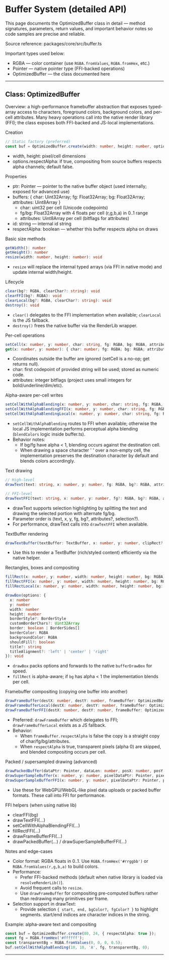 # Buffer System (detailed API)

This page documents the OptimizedBuffer class in detail — method signatures, parameters, return values, and important behavior notes so code samples are precise and reliable.

Source reference: packages/core/src/buffer.ts

Important types used below:
- RGBA — color container (use `RGBA.fromValues`, `RGBA.fromHex`, etc.)
- Pointer — native pointer type (FFI-backed operations)
- OptimizedBuffer — the class documented here

---

## Class: OptimizedBuffer

Overview: a high-performance framebuffer abstraction that exposes typed-array access to characters, foreground colors, background colors, and per-cell attributes. Many heavy operations call into the native render library (FFI); the class exposes both FFI-backed and JS-local implementations.

Creation
```ts
// Static factory (preferred)
const buf = OptimizedBuffer.create(width: number, height: number, options?: { respectAlpha?: boolean }): OptimizedBuffer
```
- width, height: pixel/cell dimensions
- options.respectAlpha: if true, compositing from source buffers respects alpha channels; default false.

Properties
- ptr: Pointer — pointer to the native buffer object (used internally; exposed for advanced use)
- buffers: { char: Uint32Array; fg: Float32Array; bg: Float32Array; attributes: Uint8Array }
  - char: uint32 per cell (Unicode codepoints)
  - fg/bg: Float32Array with 4 floats per cell (r,g,b,a) in 0..1 range
  - attributes: Uint8Array per cell (bitflags for attributes)
- id: string — internal id string
- respectAlpha: boolean — whether this buffer respects alpha on draws

Basic size methods
```ts
getWidth(): number
getHeight(): number
resize(width: number, height: number): void
```
- `resize` will replace the internal typed arrays (via FFI in native mode) and update internal width/height.

Lifecycle
```ts
clear(bg?: RGBA, clearChar?: string): void
clearFFI(bg?: RGBA): void
clearLocal(bg?: RGBA, clearChar?: string): void
destroy(): void
```
- `clear()` delegates to the FFI implementation when available; `clearLocal` is the JS fallback.
- `destroy()` frees the native buffer via the RenderLib wrapper.

Per-cell operations
```ts
setCell(x: number, y: number, char: string, fg: RGBA, bg: RGBA, attributes?: number): void
get(x: number, y: number): { char: number; fg: RGBA; bg: RGBA; attributes: number } | null
```
- Coordinates outside the buffer are ignored (setCell is a no-op; get returns null).
- char: first codepoint of provided string will be used; stored as numeric code.
- attributes: integer bitflags (project uses small integers for bold/underline/dim/etc).

Alpha-aware per-cell writes
```ts
setCellWithAlphaBlending(x: number, y: number, char: string, fg: RGBA, bg: RGBA, attributes?: number): void
setCellWithAlphaBlendingFFI(x: number, y: number, char: string, fg: RGBA, bg: RGBA, attributes?: number): void
setCellWithAlphaBlendingLocal(x: number, y: number, char: string, fg: RGBA, bg: RGBA, attributes?: number): void
```
- `setCellWithAlphaBlending` routes to FFI when available; otherwise the local JS implementation performs perceptual alpha blending (`blendColors` logic inside buffer.ts).
- Behavior notes:
  - If bg/fg have alpha < 1, blending occurs against the destination cell.
  - When drawing a space character ' ' over a non-empty cell, the implementation preserves the destination character by default and blends colors accordingly.

Text drawing
```ts
// High-level
drawText(text: string, x: number, y: number, fg: RGBA, bg?: RGBA, attributes?: number, selection?: { start: number; end: number; bgColor?: RGBA; fgColor?: RGBA } | null): void

// FFI-level
drawTextFFI(text: string, x: number, y: number, fg?: RGBA, bg?: RGBA, attributes?: number): void
```
- drawText supports selection highlighting by splitting the text and drawing the selected portion with alternate fg/bg.
- Parameter order is (text, x, y, fg, bg?, attributes?, selection?).
- For performance, drawText calls into `drawTextFFI` when available.

TextBuffer rendering
```ts
drawTextBuffer(textBuffer: TextBuffer, x: number, y: number, clipRect?: { x: number; y: number; width: number; height: number }): void
```
- Use this to render a TextBuffer (rich/styled content) efficiently via the native helper.

Rectangles, boxes and compositing
```ts
fillRect(x: number, y: number, width: number, height: number, bg: RGBA): void
fillRectFFI(x: number, y: number, width: number, height: number, bg: RGBA): void
fillRectLocal(x: number, y: number, width: number, height: number, bg: RGBA): void

drawBox(options: {
  x: number
  y: number
  width: number
  height: number
  borderStyle?: BorderStyle
  customBorderChars?: Uint32Array
  border: boolean | BorderSides[]
  borderColor: RGBA
  backgroundColor: RGBA
  shouldFill?: boolean
  title?: string
  titleAlignment?: 'left' | 'center' | 'right'
}): void
```
- `drawBox` packs options and forwards to the native `bufferDrawBox` for speed.
- `fillRect` is alpha-aware; if `bg` has alpha < 1 the implementation blends per cell.

Framebuffer compositing (copying one buffer into another)
```ts
drawFrameBuffer(destX: number, destY: number, frameBuffer: OptimizedBuffer, sourceX?: number, sourceY?: number, sourceWidth?: number, sourceHeight?: number): void
drawFrameBufferLocal(destX: number, destY: number, frameBuffer: OptimizedBuffer, sourceX?: number, sourceY?: number, sourceWidth?: number, sourceHeight?: number): void
drawFrameBufferFFI(destX: number, destY: number, frameBuffer: OptimizedBuffer, sourceX?: number, sourceY?: number, sourceWidth?: number, sourceHeight?: number): void
```
- Preferred: `drawFrameBuffer` which delegates to FFI; `drawFrameBufferLocal` exists as a JS fallback.
- Behavior:
  - When `frameBuffer.respectAlpha` is false the copy is a straight copy of char/fg/bg/attributes.
  - When `respectAlpha` is true, transparent pixels (alpha 0) are skipped, and blended compositing occurs per cell.

Packed / supersampled drawing (advanced)
```ts
drawPackedBuffer(dataPtr: Pointer, dataLen: number, posX: number, posY: number, terminalWidthCells: number, terminalHeightCells: number): void
drawSuperSampleBuffer(x: number, y: number, pixelDataPtr: Pointer, pixelDataLength: number, format: 'bgra8unorm' | 'rgba8unorm', alignedBytesPerRow: number): void
drawSuperSampleBufferFFI(x: number, y: number, pixelDataPtr: Pointer, pixelDataLength: number, format: 'bgra8unorm' | 'rgba8unorm', alignedBytesPerRow: number): void
```
- Use these for WebGPU/WebGL-like pixel data uploads or packed buffer formats. These call into FFI for performance.

FFI helpers (when using native lib)
- clearFFI(bg)
- drawTextFFI(...)
- setCellWithAlphaBlendingFFI(...)
- fillRectFFI(...)
- drawFrameBufferFFI(...)
- drawPackedBuffer(...) / drawSuperSampleBufferFFI(...)

Notes and edge-cases
- Color format: RGBA floats in 0..1. Use `RGBA.fromHex('#rrggbb')` or `RGBA.fromValues(r,g,b,a)` to build colors.
- Performance:
  - Prefer FFI-backed methods (default when native library is loaded via `resolveRenderLib()`).
  - Avoid frequent calls to `resize`.
  - Use `drawFrameBuffer` for compositing pre-computed buffers rather than redrawing many primitives per frame.
- Selection support in drawText:
  - Provide selection `{ start, end, bgColor?, fgColor? }` to highlight segments. start/end indices are character indices in the string.

Example: alpha-aware text and compositing
```ts
const buf = OptimizedBuffer.create(80, 24, { respectAlpha: true });
const fg = RGBA.fromHex('#ffffff');
const transparentBg = RGBA.fromValues(0, 0, 0, 0.5);
buf.setCellWithAlphaBlending(10, 10, 'A', fg, transparentBg, 0);
```

---
